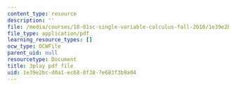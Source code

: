 ```yaml
---
content_type: resource
description: ''
file: /media/courses/18-01sc-single-variable-calculus-fall-2010/1e39e2bcd0a1ec688f387e683f3b9a04_-MI0b4h3rS0.pdf
file_type: application/pdf
learning_resource_types: []
ocw_type: OCWFile
parent_uid: null
resourcetype: Document
title: 3play pdf file
uid: 1e39e2bc-d0a1-ec68-8f38-7e683f3b9a04
---
```

